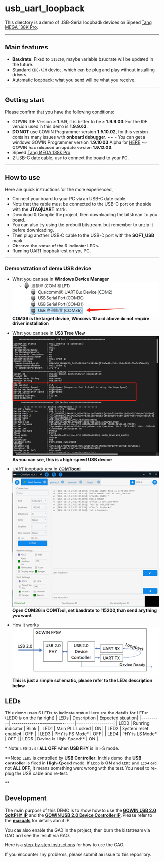 # usb_uart_loopback
This directory is a demo of USB-Serial loopbadk devices on Sipeed [Tang MEGA 138K Pro](https://wiki.sipeed.com/hardware/en/tang/tang-mega-138k/mega-138k-pro.html).

***

## Main features
- **Baudrate**: Fixed to `115200`, maybe variable baudrate will be updated in the future.
- Standard `CDC-ACM` device, which can be plug and play without installing drivers.
- Automatic loopback: what you send will be what you receive.

***

## Getting start
Please confirm that you have the following conditions:
- GOWIN IDE Version ≥ **1.9.9**, it is better to be ≥ **1.9.9.03**. For the IDE version used in this demo is **1.9.9.03**.
- **DO NOT** use GOWIN Programmer version **1.9.10.02**, for this version contains many issues with **onboard debugger**.
~~ - You can get a windows GOWIN Programmer version **1.9.10.03** Alpha for [HERE](https://api.dl.sipeed.com/shareURL/TANG/programmer) ~~ GOWIN has released an update version **1.9.10.03**.
- Sipeed [Tang MEGA 138K Pro](https://wiki.sipeed.com/hardware/en/tang/tang-mega-138k/mega-138k-pro.html)
- 2 USB-C date cable, use to connect the board to your PC.

***

## How to use

Here are quick instructions for the more experienced,
- Connect your board to your PC via an USB-C date cable. 
- Note that the cable must be connected to the USB-C port on the side with the **JTAG|UART** mark.
- Download & Complie the project, then downloading the bitstream to you board.
- You can also try using the prebuilt bitstream, but remember to unzip it before downloading.
- Then plug another USB-C cable to the USB-C port with the **SOFT_USB** mark.
- Observe the status of the 6 indicator LEDs.
- Running UART loopbak test on you PC.

***

### Demonstration of demo USB device

- What you can see in **Windows Device Manager**
![COM in Windows Device Manager](../docs/images/COM_in_Windows_Device_Manager.png "COM in Windows Device Manager")
**COM36 is the target device, Windows 10 and above do not require driver installation**

- What you can see in **USB Tree View**
![COM in USB Tree View](../docs/images/COM_in_USB_Tree_View.png "COM in USB Tree View")
**As you can see, this is a high-speed USB device**

- UART loopback test in **[COMToool](https://github.com/neutree/COMTool)**
![COMToool](../docs/images/COMTOOL.png "COM in USB Tree View")
**Open COM36 in COMTool, set baudrate to 115200,than send anything you want**

- How it works
![Working_principle](../docs/images/Working_principle.png "Working principle")
**This is just a simple schematic, please refer to the LEDs description below**

## LEDs

This demo uses 6 LEDs to indicate status 
Here are the details for LEDs:(LED0 is on the far right)
| LEDs      | Description                     | Expected situation|
| ----------| --------------------------------|-------------------|
| LED0      |  Running indicator              | Blink             |
| LED1      |  Main PLL Locked                | ON                |
| LED2      |  System reset enabled           | OFF               |
| LED3      |  PHY is FS Mode*                | OFF               |
| LED4      |  PHY is LS Mode*                | OFF               |
| LED5      |  Device is High-Speed**         | ON                |

 \* Note: `LED[3:4]` **ALL OFF** when **USB PHY** is in HS mode.

\*\*Note: `LED5` is controlled by **USB Controller**. In this demo, the **USB controller** is fixed in **High-Speed** mode. If `LED5` is **ON** and `LED3` and `LED4` are not **ALL OFF**, it means something went wrong with the test. You need to re-plug the USB cable and re-test. 

**

## Development
The main purpose of this DEMO is to show how to use the **[GOWIN USB 2.0 SoftPHY IP](https://www.gowinsemi.com/en/support/ip_detail/98/)** and the **[GOWIN USB 2.0 Device Controller IP](https://www.gowinsemi.com/en/support/ip_detail/91/)**. Please refer to the **[manuals](../docs/manuals/)** for details about IP.

You can also enable the GAO in the project, then burn the biststream via GAO and see the result via GAO.

Here is a [step-by-step instructions](../../sfp+/docs/manual/SUG114-3.0E_Gowin%20Analyzer_Oscilloscope_User_Guide.pdf) for how to use the GAO.

If you encounter any problems, please submit an issue to this repository.
